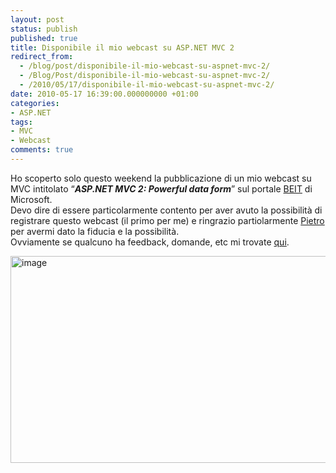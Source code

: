 ```yaml
---
layout: post
status: publish
published: true
title: Disponibile il mio webcast su ASP.NET MVC 2
redirect_from: 
  - /blog/post/disponibile-il-mio-webcast-su-aspnet-mvc-2/
  - /Blog/Post/disponibile-il-mio-webcast-su-aspnet-mvc-2/
  - /2010/05/17/disponibile-il-mio-webcast-su-aspnet-mvc-2/
date: 2010-05-17 16:39:00.000000000 +01:00
categories:
- ASP.NET
tags:
- MVC
- Webcast
comments: true
---
```

<p>Ho scoperto solo questo weekend la pubblicazione di un mio webcast su MVC intitolato “<strong><em>ASP.NET MVC 2: Powerful data form</em></strong>” sul portale <a title="Microsoft BEIT" href="http://www.microsoft.com/italy/beit/Default.aspx" rel="nofollow" target="_blank">BEIT</a> di Microsoft.    <br />Devo dire di essere particolarmente contento per aver avuto la possibilità di registrare questo webcast (il primo per me) e ringrazio partiolarmente <a title="Pietro Brambati&#39;s Blog" href="http://blogs.msdn.com/pietrobr/" rel="nofollow" target="_blank">Pietro</a> per avermi dato la fiducia e la possibilità.    <br />Ovviamente se qualcuno ha feedback, domande, etc mi trovate <a title="Contact Form" href="http://tostring.it/Contacts" target="_blank">qui</a>.</p>  <p><a title="ASP.NET MVC 2: Powerful data form" href="http://www.microsoft.com/italy/beit/Msdn.aspx?video=330bfe9b-6e28-479d-9ed3-1cbeeade5915#1" rel="nofollow" target="_blank"><img style="border-bottom: 0px; border-left: 0px; display: inline; border-top: 0px; border-right: 0px" title="image" border="0" alt="image" src="http://tostring.it/Content/Uploaded/image//imperugo/image_4.png" width="524" height="331" /></a></p>
